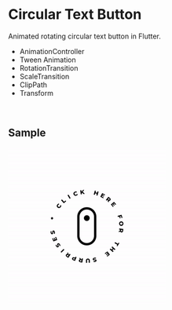 # Circular Text Button

Animated rotating circular text button in Flutter.
- AnimationController
- Tween Animation
- RotationTransition
- ScaleTransition
- ClipPath
- Transform

<br/>

## Sample
![](https://github.com/GitVNS/Circular-text-button/blob/main/sample/sample.gif)
